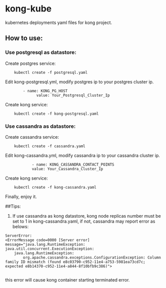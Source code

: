 # kong-kube
kubernetes deployments yaml files for kong project.
## How to use:
### Use postgresql as datastore:
Create postgres service:
```
    kubectl create -f postgresql.yaml
```
   Edit kong-postgresql.yml, modify postgres ip to your postgres cluster  ip.
```
	    - name: KONG_PG_HOST
              value: Your_Postgresql_Cluster_Ip
```
   
Create kong service:
```
    kubectl create -f kong-postgresql.yaml
```
### Use cassandra as datastore:
Create cassandra service:
```
    kubectl create -f cassandra.yaml
```
   Edit kong-cassandra.yml, modify cassandra ip to your cassandra cluster  ip.
```
            - name: KONG_CASSANDRA_CONTACT_POINTS 
            value: Your_Cassandra_Cluster_Ip 
```
   
Create kong service:
```
    kubectl create -f kong-cassandra.yaml
```
Finally, enjoy it.

##Tips:

1. If use cassandra as kong datastore, kong node replicas number must be set to 1 in kong-cassandra.yaml, if not, cassandra may report error as belows:
``` 
ServerError: 
<ErrorMessage code=0000 [Server error] message="java.lang.RuntimeException:
java.util.concurrent.ExecutionException: 
    java.lang.RuntimeException:      
        org.apache.cassandra.exceptions.ConfigurationException: Column family ID mismatch (found e8c03790-c952-11e4-a753-5981ea73cd7c; expected e8b14370-c952-11e4-a844-8f10bfb9c386)">
	
```
this error will cause kong container starting terminated error.
